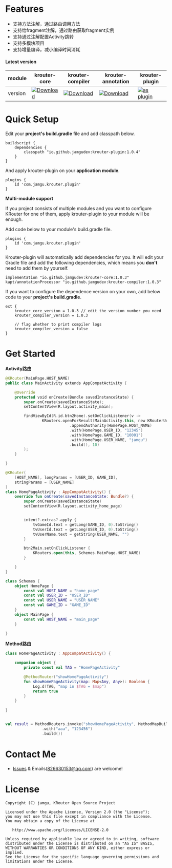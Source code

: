 
# Features

- 支持方法注解，通过路由调用方法
- 支持给fragment注解，通过路由获取fragment实例
- 支持通过注解配置Activity跳转
- 支持多模块项目
- 支持增量编译，减小编译时间消耗

#### Latest version

module|krouter-core|krouter-compiler|krouter-annotation|krouter-plugin
---|---|---|---|---
version|[![Download](https://img.shields.io/badge/krouter--core-v1.0.3-brightgreen)](https://search.maven.org/artifact/io.github.jamgudev/krouter-core/1.0.3/aar)|[![Download](https://img.shields.io/badge/krouter--compiler-v1.0.3-brightgreen)](https://search.maven.org/artifact/io.github.jamgudev/krouter-compiler/1.0.3/jar)|[![Download](https://img.shields.io/badge/krouter--annotation-v1.0.2-brightgreen)](https://search.maven.org/artifact/io.github.jamgudev/krouter-annotation/1.0.2/jar)|[![as plugin](https://img.shields.io/badge/krouter--plugin-v1.0.4-brightgreen)](https://search.maven.org/artifact/io.github.jamgudev/krouter-plugin/1.0.4/jar)

# Quick Setup

Edit your **project's build.gradle** file and add classpath below.

```
buildscript {
    dependencies {
        classpath "io.github.jamgudev:krouter-plugin:1.0.4"
    }
}
```

And apply krouter-plugin on your **application module**.

```
plugins {
    id 'com.jamgu.krouter.plugin'
}
```

**Multi-module support**

If you project consists of multiple modules and you want to configure KRouter for one of them, apply krouter-plugin to your module will be enough.

Add code below to your module's build.gradle file.

```
plugins {
    id 'com.jamgu.krouter.plugin'
}
```

Krouter-plugin will automatically add dependencies for you. It will edit your Gradle file and add the following dependencies, which means you **don't** need to add them by yourself.

```
implementation "io.github.jamgudev:krouter-core:1.0.3"
kapt/annotationProcessor "io.github.jamgudev:krouter-compiler:1.0.3"
```

If you want to configure the dependence version on your own, add below code to your **project's build.gradle**.

```
ext {
	krouter_core_version = 1.0.3 // edit the version number you need
	krouter_compiler_version = 1.0.3
	
	// flag whether to print compiler logs 
	krouter_compiler_version = false
}
```

# Get Started

**Activity路由**

```kotlin
@KRouter(MainPage.HOST_NAME)
public class MainActivity extends AppCompatActivity {

    @Override
    protected void onCreate(Bundle savedInstanceState) {
        super.onCreate(savedInstanceState);
        setContentView(R.layout.activity_main);

        findViewById(R.id.btn2Home).setOnClickListener(v ->
                KRouters.openForResult(MainActivity.this, new KRouterUriBuilder("helper")
                            .appendAuthority(HomePage.HOST_NAME)
                            .with(HomePage.USER_ID, "12345")
                            .with(HomePage.GAME_ID, "10001")
                            .with(HomePage.USER_NAME, "jamgu")
                            .build(), 10)
        );
    }

}

@KRouter(
    [HOST_NAME], longParams = [USER_ID, GAME_ID],
    stringParams = [USER_NAME]
)
class HomePageActivity : AppCompatActivity() {
    override fun onCreate(savedInstanceState: Bundle?) {
        super.onCreate(savedInstanceState)
        setContentView(R.layout.activity_home_page)


        intent?.extras?.apply {
            tvGameId.text = getLong(GAME_ID, 0).toString()
            tvUserId.text = getLong(USER_ID, 0).toString()
            tvUserName.text = getString(USER_NAME, "")
        }

        btn2Main.setOnClickListener {
            KRouters.open(this, Schemes.MainPage.HOST_NAME)
        }

    }
}

class Schemes {
    object HomePage {
        const val HOST_NAME = "home_page"
        const val USER_ID = "USER_ID"
        const val USER_NAME = "USER_NAME"
        const val GAME_ID = "GAME_ID"
    }
    object MainPage {
        const val HOST_NAME = "main_page"
    }

}
```

**Method路由**

```kotlin
class HomePageActivity : AppCompatActivity() {

    companion object {
        private const val TAG = "HomePageActivity"

        @MethodRouter("showHomePageActivity")
        fun showHomePageActivity(map: Map<Any, Any>): Boolean {
            Log.d(TAG, "map in $TAG = $map")
            return true
        }
    }
    
}


val result = MethodRouters.invoke("showHomePageActivity", MethodMapBuilder()
                .with("aaa", "123456")
                .build())
```

# Contact Me

- [Issues](https://github.com/jamgudev/KRouter/issues) & Emails([826630153@qq.com](826630153@qq.com)) are welcome!

# License

``````
Copyright (C) jamgu, KRouter Open Source Project

Licensed under the Apache License, Version 2.0 (the "License");
you may not use this file except in compliance with the License.
You may obtain a copy of the License at

   http://www.apache.org/licenses/LICENSE-2.0

Unless required by applicable law or agreed to in writing, software
distributed under the License is distributed on an "AS IS" BASIS,
WITHOUT WARRANTIES OR CONDITIONS OF ANY KIND, either express or implied.
See the License for the specific language governing permissions and
limitations under the License.
``````

